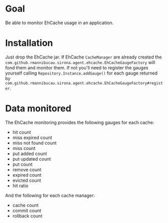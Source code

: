 <!---
Licensed to the Apache Software Foundation (ASF) under one
or more contributor license agreements.  See the NOTICE file
distributed with this work for additional information
regarding copyright ownership.  The ASF licenses this file
to you under the Apache License, Version 2.0 (the
"License"); you may not use this file except in compliance
with the License.  You may obtain a copy of the License at

  http://www.apache.org/licenses/LICENSE-2.0

Unless required by applicable law or agreed to in writing,
software distributed under the License is distributed on an
"AS IS" BASIS, WITHOUT WARRANTIES OR CONDITIONS OF ANY
KIND, either express or implied.  See the License for the
specific language governing permissions and limitations
under the License.
-->
# Goal

Be able to monitor EhCache usage in an application.

# Installation

Just drop the EhCache jar. If EhCache `CacheManager` are already created the `com.github.rmannibucau.sirona.agent.ehcache.EhCacheGaugeFactory`
will fond them and monitor them. If not you'll need to register the gauges yourself calling `Repository.Instance.addGauge()`
for each gauge returned by `com.github.rmannibucau.sirona.agent.ehcache.EhCacheGaugeFactory#register`.

# Data monitored

The EhCache monitoring provides the following gauges for each cache:

* hit count
* miss expired count
* miss not found count
* miss count
* put added count
* put updated count
* put count
* remove count
* expired count
* evicted count
* hit ratio

And the following for each cache manager:

* cache count
* commit count
* rollback count
